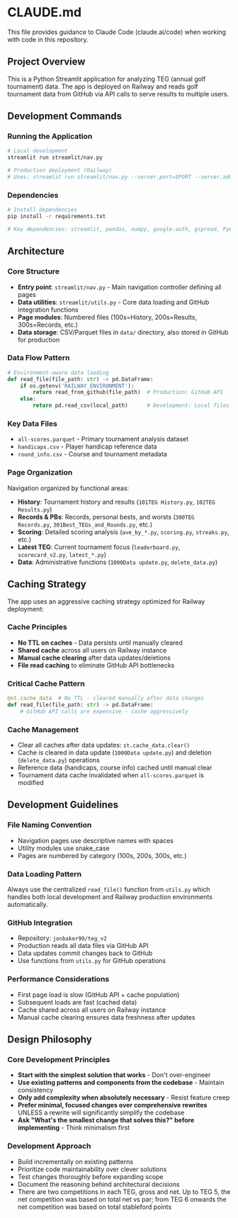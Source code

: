 # CLAUDE.md

This file provides guidance to Claude Code (claude.ai/code) when working with code in this repository.

## Project Overview

This is a Python Streamlit application for analyzing TEG (annual golf tournament) data. The app is deployed on Railway and reads golf tournament data from GitHub via API calls to serve results to multiple users.

## Development Commands

### Running the Application
```bash
# Local development
streamlit run streamlit/nav.py

# Production deployment (Railway)
# Uses: streamlit run streamlit/nav.py --server.port=$PORT --server.address=0.0.0.0
```

### Dependencies
```bash
# Install dependencies
pip install -r requirements.txt

# Key dependencies: streamlit, pandas, numpy, google-auth, gspread, PyGithub, plotly, altair
```

## Architecture

### Core Structure
- **Entry point**: `streamlit/nav.py` - Main navigation controller defining all pages
- **Data utilities**: `streamlit/utils.py` - Core data loading and GitHub integration functions
- **Page modules**: Numbered files (100s=History, 200s=Results, 300s=Records, etc.)
- **Data storage**: CSV/Parquet files in `data/` directory, also stored in GitHub for production

### Data Flow Pattern
```python
# Environment-aware data loading
def read_file(file_path: str) -> pd.DataFrame:
    if os.getenv('RAILWAY_ENVIRONMENT'):
        return read_from_github(file_path)  # Production: GitHub API
    else:
        return pd.read_csv(local_path)      # Development: Local files
```

### Key Data Files
- `all-scores.parquet` - Primary tournament analysis dataset
- `handicaps.csv` - Player handicap reference data
- `round_info.csv` - Course and tournament metadata

### Page Organization
Navigation organized by functional areas:
- **History**: Tournament history and results (`101TEG History.py`, `102TEG Results.py`)
- **Records & PBs**: Records, personal bests, and worsts (`300TEG Records.py`, `301Best_TEGs_and_Rounds.py`, etc.)
- **Scoring**: Detailed scoring analysis (`ave_by_*.py`, `scoring.py`, `streaks.py`, etc.)
- **Latest TEG**: Current tournament focus (`leaderboard.py`, `scorecard_v2.py`, `latest_*.py`)
- **Data**: Administrative functions (`1000Data update.py`, `delete_data.py`)

## Caching Strategy

The app uses an aggressive caching strategy optimized for Railway deployment:

### Cache Principles
- **No TTL on caches** - Data persists until manually cleared
- **Shared cache** across all users on Railway instance
- **Manual cache clearing** after data updates/deletions
- **File read caching** to eliminate GitHub API bottlenecks

### Critical Cache Pattern
```python
@st.cache_data  # No TTL - cleared manually after data changes
def read_file(file_path: str) -> pd.DataFrame:
    # GitHub API calls are expensive - cache aggressively
```

### Cache Management
- Clear all caches after data updates: `st.cache_data.clear()`
- Cache is cleared in data update (`1000Data update.py`) and deletion (`delete_data.py`) operations
- Reference data (handicaps, course info) cached until manual clear
- Tournament data cache invalidated when `all-scores.parquet` is modified

## Development Guidelines

### File Naming Convention
- Navigation pages use descriptive names with spaces
- Utility modules use snake_case
- Pages are numbered by category (100s, 200s, 300s, etc.)

### Data Loading Pattern
Always use the centralized `read_file()` function from `utils.py` which handles both local development and Railway production environments automatically.

### GitHub Integration
- Repository: `jonbaker99/teg_v2`
- Production reads all data files via GitHub API
- Data updates commit changes back to GitHub
- Use functions from `utils.py` for GitHub operations

### Performance Considerations
- First page load is slow (GitHub API + cache population)
- Subsequent loads are fast (cached data)
- Cache shared across all users on Railway instance
- Manual cache clearing ensures data freshness after updates

## Design Philosophy

### Core Development Principles
- **Start with the simplest solution that works** - Don't over-engineer
- **Use existing patterns and components from the codebase** - Maintain consistency
- **Only add complexity when absolutely necessary** - Resist feature creep
- **Prefer minimal, focused changes over comprehensive rewrites** UNLESS a rewrite will significantly simplify the codebase
- **Ask "What's the smallest change that solves this?" before implementing** - Think minimalism first

### Development Approach
- Build incrementally on existing patterns
- Prioritize code maintainability over clever solutions  
- Test changes thoroughly before expanding scope
- Document the reasoning behind architectural decisions
- There are two competitions in each TEG, gross and net. Up to TEG 5, the net competition was based on total net vs par; from TEG 6 onwards the net competition was based on total stableford points